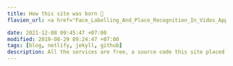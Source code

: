 ```yaml
---
title: How this site was born 👶
flavien_url: <a href="Face_Labelling_And_Place_Recognition_In_Vidos_Applications_copy.pdf">Face Labelling and Place Recognition in Friends TV Show</a> 

date: 2021-12-08 09:45:47 +07:00
modified: 2019-08-29 09:24:47 +07:00
tags: [blog, netlify, jekyll, github]
description: All the services are free, a source code this site placed on github repository and intergration with netlify service, another service that you can use is github page for hosting your own static site.
---
```

